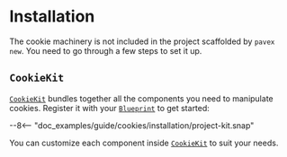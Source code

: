 # Installation

The cookie machinery is not included in the project scaffolded by `pavex new`.
You need to go through a few steps to set it up.

## `CookieKit`

[`CookieKit`][CookieKit] bundles together all the components you need to manipulate cookies.
Register it with your [`Blueprint`][Blueprint] to get started:

--8<-- "doc_examples/guide/cookies/installation/project-kit.snap"

You can customize each component inside [`CookieKit`][CookieKit] to suit your needs.

[Blueprint]: /api_reference/pavex/blueprint/struct.Blueprint.html
[CookieKit]: /api_reference/pavex/cookie/struct.CookieKit.html
[ProcessorConfig]: /api_reference/pavex/cookie/struct.ProcessorConfig.html
[ProcessorConfig::default]: /api_reference/pavex/cookie/struct.ProcessorConfig.html#method.default
[ProcessorConfig::crypto_rules]: /api_reference/pavex/cookie/struct.ProcessorConfig.html#structfield.crypto_rules
[default settings]: /api_reference/pavex/cookie/struct.ProcessorConfig.html#fields

